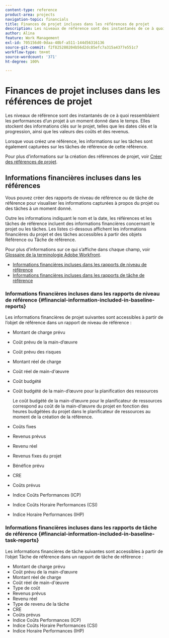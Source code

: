 ```yaml
---
content-type: reference
product-area: projects
navigation-topic: financials
title: Finances de projet incluses dans les références de projet
description: Les niveaux de référence sont des instantanés de ce à quoi ressemblaient les performances d’un projet à un moment donné dans le temps. Elles stockent des informations clés sur le projet, telles que les dates clés et la progression, ainsi que les valeurs des coûts et des revenus.
author: Alina
feature: Work Management
exl-id: 705156d0-0daa-40bf-a511-144d56316136
source-git-commit: f2f825280204b56d2dc85efc7a315a4377e551c7
workflow-type: tm+mt
source-wordcount: '371'
ht-degree: 100%

---
```


# Finances de projet incluses dans les références de projet

Les niveaux de référence sont des instantanés de ce à quoi ressemblaient les performances d’un projet à un moment donné dans le temps. Elles stockent des informations clés sur le projet, telles que les dates clés et la progression, ainsi que les valeurs des coûts et des revenus.

Lorsque vous créez une référence, les informations sur les tâches sont également capturées sur les tâches de référence de cette référence.

Pour plus d’informations sur la création des références de projet, voir [Créer des références de projet](../../../manage-work/projects/create-projects/create-baselines.md).

## Informations financières incluses dans les références

Vous pouvez créer des rapports de niveau de référence ou de tâche de référence pour visualiser les informations capturées à propos du projet ou des tâches à un moment donné.

Outre les informations indiquant le nom et la date, les références et les tâches de référence incluent des informations financières concernant le projet ou les tâches. Les listes ci-dessous affichent les informations financières du projet et des tâches accessibles à partir des objets Référence ou Tâche de référence.

Pour plus d’informations sur ce qui s’affiche dans chaque champ, voir [Glossaire de la terminologie Adobe Workfront](../../../workfront-basics/navigate-workfront/workfront-navigation/workfront-terminology-glossary.md).

* [Informations financières incluses dans les rapports de niveau de référence](#financial-information-included-in-baseline-reports)
* [Informations financières incluses dans les rapports de tâche de référence](#financial-information-included-in-baseline-task-reports)

### Informations financières incluses dans les rapports de niveau de référence {#financial-information-included-in-baseline-reports}

Les informations financières de projet suivantes sont accessibles à partir de l’objet de référence dans un rapport de niveau de référence :

* Montant de charge prévu
* Coût prévu de la main-d’œuvre
* Coût prévu des risques
* Montant réel de charge
* Coût réel de main-d&#39;œuvre
* Coût budgété
* Coût budgété de la main-d’œuvre pour la planification des ressources

  Le coût budgété de la main-d’œuvre pour le planificateur de ressources correspond au coût de la main-d’œuvre du projet en fonction des heures budgétées du projet dans le planificateur de ressources au moment de la création de la référence.

* Coûts fixes
* Revenus prévus
* Revenu réel
* Revenus fixes du projet
* Bénéfice prévu
* CRE
* Coûts prévus
* Indice Coûts Performances (ICP)
* Indice Coûts Horaire Performances (CSI)
* Indice Horaire Performances (IHP)

### Informations financières incluses dans les rapports de tâche de référence {#financial-information-included-in-baseline-task-reports}

Les informations financières de tâche suivantes sont accessibles à partir de l’objet Tâche de référence dans un rapport de tâche de référence :

* Montant de charge prévu
* Coût prévu de la main-d’œuvre
* Montant réel de charge
* Coût réel de main-d&#39;œuvre
* Type de coût
* Revenus prévus
* Revenu réel
* Type de revenu de la tâche
* CRE
* Coûts prévus
* Indice Coûts Performances (ICP)
* Indice Coûts Horaire Performances (CSI)
* Indice Horaire Performances (IHP)

